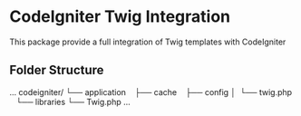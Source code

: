 # CodeIgniter Twig Integration

This package provide a full integration of Twig templates with CodeIgniter

## Folder Structure

...
codeigniter/
 └── application
	    ├── cache
	    ├── config
	    │ 	 └── twig.php
	    └── libraries
	 		 └── Twig.php
...
